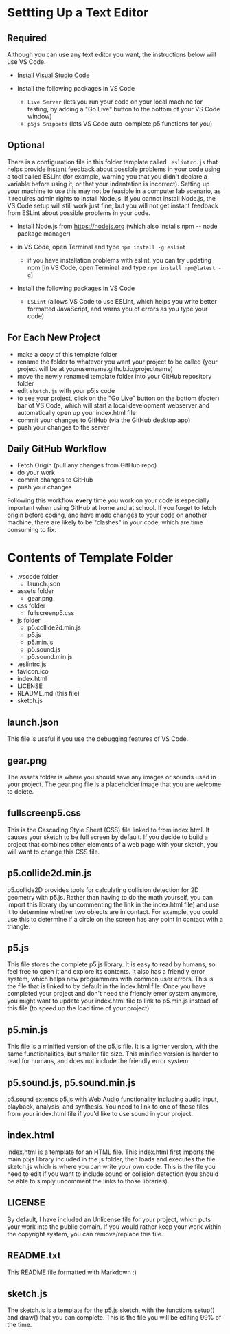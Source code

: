 
# Settting Up a Text Editor

## Required

Although you can use any text editor you want, the instructions below will use VS Code.

- Install [Visual Studio Code](https://code.visualstudio.com/)

- Install the following packages in VS Code
  - `Live Server` (lets you run your code on your local machine for testing, by adding a "Go Live" button to the bottom of your VS Code window)
  - `p5js Snippets` (lets VS Code auto-complete p5 functions for you)


## Optional

There is a configuration file in this folder template called `.eslintrc.js` that helps provide instant feedback about possible problems in your code using a tool called ESLint (for example, warning you that you didn't declare a variable before using it, or that your indentation is incorrect). Setting up your machine to use this may not be feasible in a computer lab scenario, as it requires admin rights to install Node.js. If you cannot install Node.js, the VS Code setup  will still work just fine, but you will not get instant feedback from ESLint about possible problems in your code.

- Install Node.js from https://nodejs.org (which also installs npm -- node package manager)

- in VS Code, open Terminal and type `npm install -g eslint`
  - if you have installation problems with eslint, you can try updating npm [in VS Code, open Terminal and type `npm install npm@latest -g`]

- Install the following packages in VS Code
  - `ESLint` (allows VS Code to use ESLint, which helps you write better formatted JavaScript, and warns you of errors as you type your code)


## For Each New Project

- make a copy of this template folder
- rename the folder to whatever you want your project to be called (your project will be at yourusername.github.io/projectname)
- move the newly renamed template folder into your GitHub repository folder
- edit `sketch.js` with your p5js code
- to see your project, click on the "Go Live" button on the bottom (footer) bar of VS Code, which will start a local development webserver and automatically open up your index.html file
- commit your changes to GitHub (via the GitHub desktop app)
- push your changes to the server

## Daily GitHub Workflow

- Fetch Origin (pull any changes from GitHub repo)
- do your work
- commit changes to GitHub
- push your changes

Following this workflow **every** time you work on your code is especially important when using GitHub at home and at school. If you forget to fetch origin before coding, and have made changes to your code on another machine, there are likely to be "clashes" in your code, which are time consuming to fix.


# Contents of Template Folder

* .vscode folder
  * launch.json
* assets folder
  * gear.png
* css folder
  * fullscreenp5.css
* js folder
  * p5.collide2d.min.js
  * p5.js
  * p5.min.js
  * p5.sound.js
  * p5.sound.min.js
* .eslintrc.js
* favicon.ico
* index.html
* LICENSE
* README.md (this file)
* sketch.js

## launch.json

This file is useful if you use the debugging features of VS Code. 

## gear.png

The assets folder is where you should save any images or sounds used in your project. The gear.png file is a placeholder image that you are welcome to delete.

## fullscreenp5.css

This is the Cascading Style Sheet (CSS) file linked to from index.html. It causes your sketch to be full screen by default. If you decide to build a project that combines other elements of a web page with your sketch, you will want to change this CSS file.

## p5.collide2d.min.js

p5.collide2D provides tools for calculating collision detection for 2D geometry with p5.js. Rather than having to do the math yourself, you can import this library (by uncommenting the link in the index.html file) and use it to determine whether two objects are in contact. For example, you could use this to determine if a circle on the screen has any point in contact with a triangle.

## p5.js

This file stores the complete p5.js library. It is easy to read by humans, so feel free to open it and explore its contents. It also has a friendly error system, which helps new programmers with common user errors. This is the file that is linked to by default in the index.html file. Once you have completed your project and don't need the friendly error system anymore, you might want to update your index.html file to link to p5.min.js instead of this file (to speed up the load time of your project).

## p5.min.js

This file is a minified version of the p5.js file. It is a lighter version, with the same functionalities, but smaller file size. This minified version is harder to read for humans, and does not include the friendly error system.

## p5.sound.js, p5.sound.min.js

p5.sound extends p5.js with Web Audio functionality including audio input, playback, analysis, and synthesis. You need to link to one of these files from your index.html file if you'd like to use sound in your project.

## index.html

index.html is a template for an HTML file. This index.html first imports the main p5js library included in the js folder, then loads and executes the file sketch.js which is where you can write your own code. This is the file you need to edit if you want to include sound or collision detection (you should be able to simply uncomment the links to those libraries).

## LICENSE

By default, I have included an Unlicense file for your project, which puts your work into the public domain. If you would rather keep your work within the copyright system, you can remove/replace this file.

## README.txt

This README file formatted with Markdown :)

## sketch.js

The sketch.js is a template for the p5.js sketch, with the functions setup() and draw() that you can complete. This is the file you will be editing 99% of the time.

